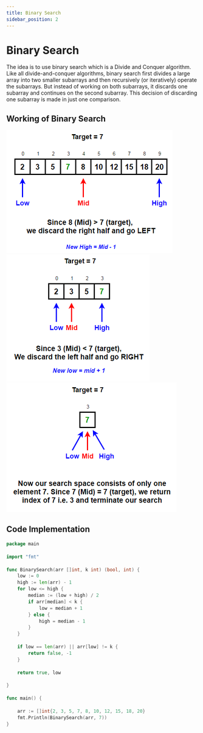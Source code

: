 ```yaml
---
title: Binary Search 
sidebar_position: 2
---
```

# Binary Search

The idea is to use binary search which is a Divide and Conquer algorithm. Like all divide-and-conquer algorithms, binary search first divides a large array into two smaller subarrays and then recursively (or iteratively) operate the subarrays. But instead of working on both subarrays, it discards one subarray and continues on the second subarray. This decision of discarding one subarray is made in just one comparison.


## Working of Binary Search

![clipboard.png](iI57Y9-_C-clipboard.png) 
![clipboard.png](l78O7pdpd-clipboard.png) 
![clipboard.png](MuuuP0--7-clipboard.png)


## Code Implementation

```go
package main

import "fmt"

func BinarySearch(arr []int, k int) (bool, int) {
	low := 0
	high := len(arr) - 1
	for low <= high {
		median := (low + high) / 2
		if arr[median] < k {
			low = median + 1
		} else {
			high = median - 1
		}
	}

	if low == len(arr) || arr[low] != k {
		return false, -1
	}

	return true, low

}

func main() {

	arr := []int{2, 3, 5, 7, 8, 10, 12, 15, 18, 20}
	fmt.Println(BinarySearch(arr, 7))
}

```